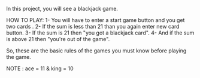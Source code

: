 In this project, you will see a blackjack game.

HOW TO PLAY: 1- You will have to enter a start game button and you get two cards . 2- If the sum is less than 21 than you again enter new card button. 3- If the sum is 21 then "you got a blackjack card". 4- And if the sum is above 21 then "you're out of the game".

So, these are the basic rules of the games you must know before playing the game.

NOTE : ace = 11 & king = 10
